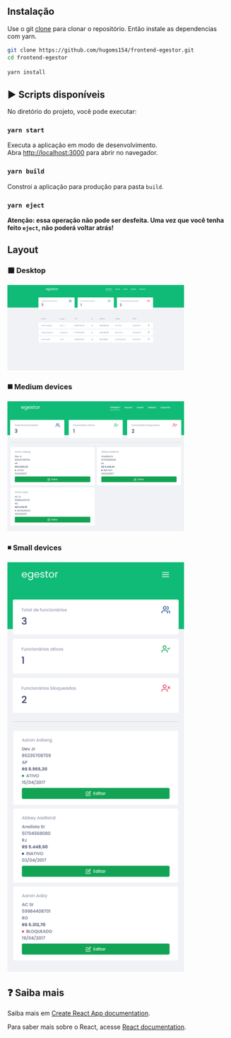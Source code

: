 ## Instalação
Use o git [clone](https://git-scm.com/docs/git-clone) para clonar o repositório. Então instale as dependencias com yarn.
```bash
git clone https://github.com/hugoms154/frontend-egestor.git
cd frontend-egestor

yarn install
```

## :arrow_forward: Scripts disponíveis

No diretório do projeto, você pode executar:

### `yarn start`

Executa a aplicação em modo de desenvolvimento.<br />
Abra [http://localhost:3000](http://localhost:3000) para abrir no navegador.

### `yarn build`
Constroi a aplicação para produção para pasta `build`.<br />

### `yarn eject`

**Atenção: essa operação não pode ser desfeita. Uma vez que você tenha feito `eject`, não poderá voltar atrás!**


## Layout

### :black_large_square: Desktop
<img src="./.github/assets/responsiveness-large.png" width=400 >

### :black_medium_square: Medium devices
<img src="./.github/assets/responsiveness-medium.png" width=400 >

### :black_medium_small_square: Small devices
<img src="./.github/assets/responsiveness-small.png" width=400 >

## :question: Saiba mais

Saiba mais em [Create React App documentation](https://facebook.github.io/create-react-app/docs/getting-started).

Para saber mais sobre o React, acesse [React documentation](https://reactjs.org/).
